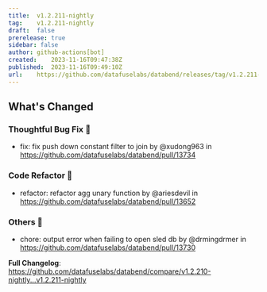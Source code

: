 ```yaml
---
title:	v1.2.211-nightly
tag:	v1.2.211-nightly
draft:	false
prerelease:	true
sidebar: false
author:	github-actions[bot]
created:	2023-11-16T09:47:38Z
published:	2023-11-16T09:49:10Z
url:	https://github.com/datafuselabs/databend/releases/tag/v1.2.211-nightly
---
```

<!-- Release notes generated using configuration in .github/release.yml at main -->

## What's Changed
### Thoughtful Bug Fix 🔧
* fix: fix push down constant filter to join by @xudong963 in https://github.com/datafuselabs/databend/pull/13734
### Code Refactor 🎉
* refactor: refactor agg unary function by @ariesdevil in https://github.com/datafuselabs/databend/pull/13652
### Others 📒
* chore: output error when failing to open sled db by @drmingdrmer in https://github.com/datafuselabs/databend/pull/13730


**Full Changelog**: https://github.com/datafuselabs/databend/compare/v1.2.210-nightly...v1.2.211-nightly
